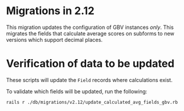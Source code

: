 # Migrations in 2.12

This migration updates the configuration of GBV instances *only*. This migrates the fields that calculate average scores on subforms to new versions which support decimal places.

# Verification of data to be updated

These scripts will update the `Field` records where calculations exist.

To validate which fields will be updated, run the following:

```bash
rails r ./db/migrations/v2.12/update_calculated_avg_fields_gbv.rb
```